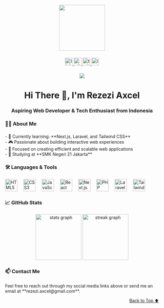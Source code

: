 <a name="readme-top"></a>

<div align="center">
  <img height="150" src="https://images.weserv.nl/?url=avatars.githubusercontent.com/u/74176356?v=4&h=300&w=300&fit=cover&mask=circle&maxage=7d" />
</div>

###

<div align="center">
  <a href="https://www.linkedin.com/in/rezezi-axcel/" target="_blank">
    <img src="https://img.shields.io/static/v1?message=LinkedIn&logo=linkedin&label=&color=0077B5&logoColor=white&labelColor=&style=for-the-badge" height="25" alt="linkedin logo" />
  </a>
  <a href="https://github.com/rezezi-axcel" target="_blank">
    <img src="https://img.shields.io/static/v1?message=GitHub&logo=github&label=&color=181717&logoColor=white&labelColor=&style=for-the-badge" height="25" alt="github logo" />
  </a>
  <a href="https://twitter.com/rezezi_axcel" target="_blank">
    <img src="https://img.shields.io/static/v1?message=Twitter&logo=twitter&label=&color=1DA1F2&logoColor=white&labelColor=&style=for-the-badge" height="25" alt="twitter logo" />
  </a>
  <a href="https://www.instagram.com/rezezi.axcel/" target="_blank">
    <img src="https://img.shields.io/static/v1?message=Instagram&logo=instagram&label=&color=E4405F&logoColor=white&labelColor=&style=for-the-badge" height="25" alt="instagram logo" />
  </a>
</div>

###

<div align="center">
  <img src="https://visitor-badge.laobi.icu/badge?page_id=rezezi.axcel" />
</div>

###

<h1 align="center">Hi There 👋, I'm Rezezi Axcel</h1>
<h3 align="center">Aspiring Web Developer & Tech Enthusiast from Indonesia</h3>

###

<h3 align="left">👨‍💻 About Me</h3>

###

<p align="left">
- 🌱 Currently learning: **Next.js, Laravel, and Tailwind CSS**<br>
- 🎮 Passionate about building interactive web experiences<br>
- 🚀 Focused on creating efficient and scalable web applications<br>
- 🏫 Studying at **SMK Negeri 21 Jakarta**
</p>

###

<h3 align="left">🛠️ Languages & Tools</h3>

###

<div align="left">
  <img src="https://cdn.jsdelivr.net/gh/devicons/devicon/icons/html5/html5-original.svg" height="40" alt="HTML5" />
  <img width="12" />
  <img src="https://cdn.jsdelivr.net/gh/devicons/devicon/icons/css3/css3-original.svg" height="40" alt="CSS3" />
  <img width="12" />
  <img src="https://cdn.jsdelivr.net/gh/devicons/devicon/icons/javascript/javascript-original.svg" height="40" alt="JavaScript" />
  <img width="12" />
  <img src="https://cdn.jsdelivr.net/gh/devicons/devicon/icons/react/react-original.svg" height="40" alt="React" />
  <img width="12" />
  <img src="https://cdn.jsdelivr.net/gh/devicons/devicon/icons/nextjs/nextjs-original-wordmark.svg" height="40" alt="Next.js" />
  <img width="12" />
  <img src="https://cdn.jsdelivr.net/gh/devicons/devicon/icons/php/php-original.svg" height="40" alt="PHP" />
  <img width="12" />
  <img src="https://cdn.jsdelivr.net/gh/devicons/devicon/icons/laravel/laravel-plain-wordmark.svg" height="40" alt="Laravel" />
  <img width="12" />
  <img src="https://cdn.jsdelivr.net/gh/devicons/devicon/icons/tailwindcss/tailwindcss-plain.svg" height="40" alt="Tailwind CSS" />
</div>

###

<h3 align="left">📈 GitHub Stats</h3>

###

<div align="center">
  <img src="https://github-readme-stats.vercel.app/api?username=rezezi-axcel&show_icons=true&theme=radical" height="150" alt="stats graph" /> 
  <img src="https://github-readme-streak-stats.herokuapp.com?user=rezezi-axcel&theme=radical&date_format=M%20j%5B%2C%20Y%5D" height="150" alt="streak graph" />
</div>

###

<h3 align="left">📫 Contact Me</h3>

###

<p align="left">
Feel free to reach out through my social media links above or send me an email at **rezezi.axcel@gmail.com**.
</p>

<p align="right"><a href="#readme-top">Back to Top ⬆️</a></p>
